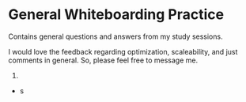 # General Whiteboarding Practice

Contains general questions and answers from my study sessions.

I would love the feedback regarding optimization, scaleability, and just comments in general. So, please feel free to message me.

1. 
 - s
 
 
 
